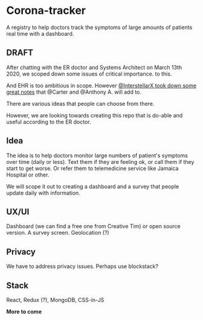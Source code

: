 # Corona-tracker
A registry to help doctors track the symptoms of large amounts of patients real time with a dashboard.

## DRAFT
After chatting with the ER doctor and Systems Architect on March 13th 2020, we scoped down some issues of critical importance. to this.

And EHR is too ambitious in scope. However [@InterstellarX took down some great notes](https://docs.google.com/document/d/15DekMbBnLjWSk_hAQclLzTFBCYygyeMGkGknJrBHnnM/edit?usp=sharing) that @Carter and @Anthony A. will add to.

There are various ideas that people can choose from there.

However, we are looking towards creating this repo that is do-able and useful according to the ER doctor.

## Idea
The idea is to help doctors monitor large numbers of patient's symptoms over time (daily or less). Text them if they are feeling ok, or call them if they start to get worse. Or refer them to telemedicine service like Jamaica Hospital or other.

We will scope it out to creating a dashboard and a survey that people update daily with information.

## UX/UI
Dashboard (we can find a free one from Creative Tim) or open source version.
A survey screen.
Geolocation (?)

## Privacy
We have to address privacy issues. Perhaps use blockstack?


## Stack
React, Redux (?), MongoDB, CSS-in-JS

**More to come**
